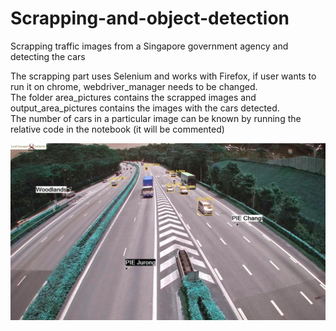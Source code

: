 # Scrapping-and-object-detection
Scrapping traffic images from a Singapore government agency and detecting the cars  

The scrapping part uses Selenium and works with Firefox, if user wants to run it on chrome, webdriver_manager needs to be changed.  
The folder area_pictures contains the scrapped images and output_area_pictures contains the images with the cars detected.  
The number of cars in a particular image can be known by running the relative code in the notebook (it will be commented)  

![alt text](https://github.com/Ghassen-Cherni/Scrapping-and-object-detection/blob/main/output_area_pictures/bke/image_bke_1.jpg?raw=true)
